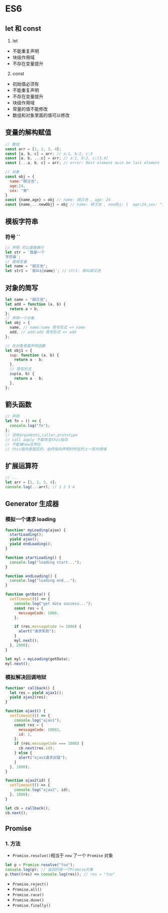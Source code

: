 # ES6

## let 和 const

1. let

- 不能重复声明
- 块级作用域
- 不存在变量提升

2. const

- 初始值必须有
- 不能重复声明
- 不存在变量提升
- 块级作用域
- 常量的值不能修改
- 数组和对象里面的值可以修改

## 变量的解构赋值

```js
// 数组
const arr = [1, 2, 3, 4];
const [a, b, c] = arr; // a:1, b:2, c:3
const [a, b, ...c] = arr; // a:1, b:2, c:[3,4]
const [...a, b, c] = arr; // error: Rest element must be last element

// 对象
const obj = {
  name:"胡汉池",
  age:24,
  sex: "男"
}
const {name,age} = obj // name: 胡汉池 , age: 24
const {name,...newObj} = obj // name: 胡汉池 , newObj: {  age:24,sex: "男"}

```

## 模板字符串

### 符号 ``

```js
// 声明 可以直接换行
let str = `我是一个
字符串`;
// 使用变量
let name = "胡汉池";
let str1 = `我叫${name}`; // str1: 我叫胡汉池
```

## 对象的简写

```js
let name = "胡汉池";
let add = function (a, b) {
  return a + b;
};
// 声明一个对象
let obj = {
  name, // name:name 简写形式 => name
  add, // add:add 简写形式 => add
};

// 在对象里面声明函数
let obj1 = {
  sup: function (a, b) {
    return a - b;
  },
  // 简写形式
  sup(a, b) {
    return a - b;
  },
};
```

## 箭头函数

```js
// 声明
let fn = () => {
  console.log("fn");
};
// 没有arguments,caller,prototype
// call apply 不能改变this指向
// 不能被new实例化
// this指向是固定的，始终指向声明时所在的上一层作用域
```

## 扩展运算符

```js
// ...
let arr = [1, 2, 3, 4];
console.log(...arr); // 1 2 3 4
```

## Generator 生成器

### 模拟一个请求 loading

```js
function* myLoading(ajax) {
  startLoading();
  yield ajax();
  yield endLoading();
}

function startLoading() {
  console.log("loading start...");
}

function endLoading() {
  console.log("loading end...");
}

function getData() {
  setTimeout(() => {
    console.log("get data success...");
    const res = {
      messageCode: 1008,
    };

    if (res.messageCode != 1008) {
      alert("请求失败");
    }
    myl.next();
  }, 2000);
}

let myl = myLoading(getData);
myl.next();
```

### 模拟解决回调地狱

```js
function* callback() {
  let res = yield ajax1();
  yield ajax2(res);
}

function ajax1() {
  setTimeout(() => {
    console.log("ajax1");
    const res = {
      messageCode: 10082,
      id: 1,
    };
    if (res.messageCode === 1008) {
      cb.next(res.id);
    } else {
      alert("ajax1请求出错");
    }
  }, 1000);
}

function ajax2(id) {
  setTimeout(() => {
    console.log("ajax2", id);
  }, 1000);
}

let cb = callback();
cb.next();
```

## Promise

### 1. 方法

- `Promise.resolve()`相当于 `new` 了一个 `Promise` 对象

```js
let p = Promise.resolve("foo");
console.log(p); // 返回的是一个Promise对象
p.then((res) => console.log(res)); // res = "foo"
```

- `Promise.reject()`
- `Promise.all()`
- `Promise.race()`
- `Promise.done()`
- `Promise.finally()`
